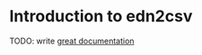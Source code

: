 # Introduction to edn2csv

TODO: write [great documentation](http://jacobian.org/writing/what-to-write/)
